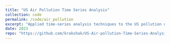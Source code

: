 ```yaml
---
title: "US Air Pollution Time Series Analysis"
collection: code
permalink: /code/air_pollution
excerpt: "Applied time-series analysis techniques to the US pollution dataset, by focusing on significant pollutants. Leveraged advanced time-series forecasting approaches (SARIMAX, LSTM) to predict future air pollution trends in California, providing valuable data-driven insights for environmental monitoring and strategic decision-making."
date: 2023
repo: "https://github.com/krakshak/US-Air-pollution-Time-Series-Analysis"
---
```

